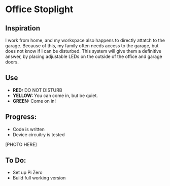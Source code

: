 # Office Stoplight

## Inspiration

I work from home, and my workspace also happens to directly attatch to the garage. Because of this, my family often needs access to the garage, but does not know if I can be disturbed. This system will give them a definitive answer, by placing adjustable LEDs on the outside of the office and garage doors. 

## Use

- **RED:** DO NOT DISTURB
- **YELLOW:** You can come in, but be quiet.
- **GREEN:** Come on in!

## Progress:

- Code is written
- Device circuitry is tested

[PHOTO HERE]

## To Do:

- Set up Pi Zero
- Build full working version